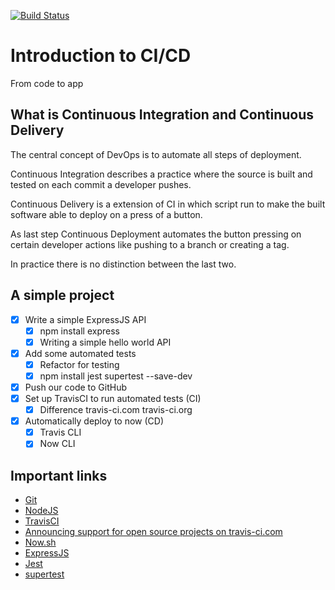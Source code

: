 [![Build Status](https://travis-ci.com/sbibow/intro-cicd.svg?branch=master)](https://travis-ci.com/sbibow/intro-cicd)
# Introduction to CI/CD

From code to app

## What is Continuous Integration and Continuous Delivery

The central concept of DevOps is to automate all steps of deployment.

Continuous Integration describes a practice where the source is built and tested
on each commit a developer pushes.

Continuous Delivery is a extension of CI in which script run to make the built
software able to deploy on a press of a button.

As last step Continuous Deployment automates the button pressing on certain
developer actions like pushing to a branch or creating a tag.

In practice there is no distinction between the last two.

## A simple project

- [x] Write a simple ExpressJS API
  - [x] npm install express
  - [x] Writing a simple hello world API
- [x] Add some automated tests
  - [x] Refactor for testing
  - [x] npm install jest supertest --save-dev
- [x] Push our code to GitHub
- [x] Set up TravisCI to run automated tests (CI)
  - [x] Difference travis-ci.com travis-ci.org
- [x] Automatically deploy to now (CD)
  - [x] Travis CLI
  - [x] Now CLI

## Important links

- [Git](https://git-scm.com/)
- [NodeJS](https://nodejs.org/en/)
- [TravisCI](https://travis-ci.com/)
- [Announcing support for open source projects on travis-ci.com](https://blog.travis-ci.com/2018-05-02-open-source-projects-on-travis-ci-com-with-github-apps)
- [Now.sh](https://zeit.co/now)
- [ExpressJS](https://expressjs.com/)
- [Jest](https://jestjs.io/)
- [supertest](https://github.com/visionmedia/supertest)
